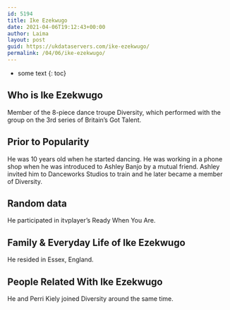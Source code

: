 ```yaml
---
id: 5194
title: Ike Ezekwugo
date: 2021-04-06T19:12:43+00:00
author: Laima
layout: post
guid: https://ukdataservers.com/ike-ezekwugo/
permalink: /04/06/ike-ezekwugo/
---
```


* some text
{: toc}


## Who is Ike Ezekwugo
                  
                  
                  
Member of the 8-piece dance troupe Diversity, which performed with the group on the 3rd series of Britain&#8217;s Got Talent.
                  
              
            
              
            
                
                
                
## Prior to Popularity
                  
                  
                  
He was 10 years old when he started dancing. He was working in a phone shop when he was introduced to Ashley Banjo by a mutual friend. Ashley invited him to Danceworks Studios to train and he later became a member of Diversity.
                  
              
            
              
            
                
                
                
## Random data
                  
                  
                  
He participated in itvplayer&#8217;s Ready When You Are.
                  
              
            
              
            
                
                
                
## Family & Everyday Life of Ike Ezekwugo
                  
                  
                  
He resided in Essex, England.
                  
              
            
              
            
                
                
                
## People Related With Ike Ezekwugo
                  
                  
                  
He and Perri Kiely joined Diversity around the same time.
                  
              
            
              
            
                
              
            
              
              
            
            
              
            
          
          
          